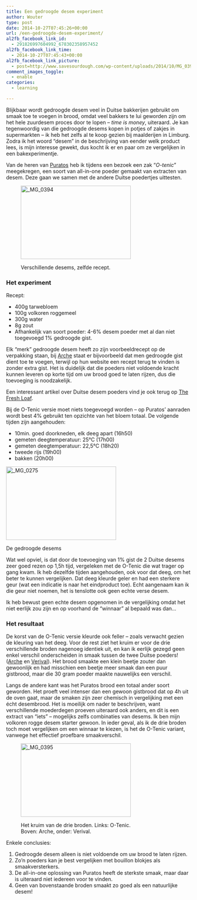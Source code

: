 ```yaml
---
title: Een gedroogde desem experiment
author: Wouter
type: post
date: 2014-10-27T07:45:26+00:00
url: /een-gedroogde-desem-experiment/
al2fb_facebook_link_id:
  - 291826997604992_678302358957452
al2fb_facebook_link_time:
  - 2014-10-27T07:45:43+00:00
al2fb_facebook_link_picture:
  - post=http://www.savesourdough.com/wp-content/uploads/2014/10/MG_0394-300x200.jpg
comment_images_toggle:
  - enable
categories:
  - learning

---
```

Blijkbaar wordt gedroogde desem veel in Duitse bakkerijen gebruikt om smaak toe te voegen in brood, omdat veel bakkers te lui geworden zijn om het hele zuurdesem proces door te lopen &#8211; _time is money_, uiteraard. Je kan tegenwoordig van die gedroogde desems kopen in potjes of zakjes in supermarkten &#8211; ik heb het zelfs al te koop gezien bij maalderijen in Limburg. Zodra ik het woord &#8220;desem&#8221; in de beschrijving van eender welk product lees, is mijn interesse gewekt, dus kocht ik er en paar om ze vergelijken in een bakexperimentje.
  
Van de heren van [Puratos][1] heb ik tijdens een bezoek een zak &#8220;_O-tenic_&#8221; meegekregen, een soort van all-in-one poeder gemaakt van extracten van desem. Deze gaan we samen met de andere Duitse poedertjes uittesten.<figure id="attachment_749" style="width: 300px" class="wp-caption aligncenter">

[<img class="wp-image-749 size-medium" src="http://www.redzuurdesem.be/wp-content/uploads/2014/10/MG_0394-300x200.jpg" alt="_MG_0394" width="300" height="200" srcset="http://www.redzuurdesem.be/wp-content/uploads/2014/10/MG_0394-300x200.jpg 300w, http://www.redzuurdesem.be/wp-content/uploads/2014/10/MG_0394.jpg 1024w" sizes="(max-width: 300px) 100vw, 300px" />][2]<figcaption class="wp-caption-text">Verschillende desems, zelfde recept.</figcaption></figure> 

### Het experiment

Recept:

  * 400g tarwebloem
  * 100g volkoren roggemeel
  * 300g water
  * 8g zout
  * Afhankelijk van soort poeder: 4-6% desem poeder met al dan niet toegevoegd 1% gedroogde gist.

Elk &#8220;merk&#8221; gedroogde desem heeft zo zijn voorbeeldrecept op de verpakking staan, bij [Arche][1] staat er bijvoorbeeld dat men gedroogde gist dient toe te voegen, terwijl op hun website een recept terug te vinden is zonder extra gist. Het is duidelijk dat die poeders niet voldoende kracht kunnen leveren op korte tijd om uw brood goed te laten rijzen, dus die toevoeging is noodzakelijk.
  
Een interessant artikel over Duitse desem poeders vind je ook terug op [The Fresh Loaf][3].
  
Bij de O-Tenic versie moet niets toegevoegd worden &#8211; op Puratos&#8217; aanraden wordt best 4% gebruikt ten opzichte van het bloem totaal. De volgende tijden zijn aangehouden:

  * 10min. goed doorkneden, elk deeg apart (16h50)
  * gemeten deegtemperatuur: 25°C (17h00)
  * gemeten deegtemperatuur: 22,5°C (18h20)
  * tweede rijs (19h00)
  * bakken (20h00)<figure id="attachment_748" style="width: 300px" class="wp-caption aligncenter">

[<img class="wp-image-748 size-medium" src="http://www.redzuurdesem.be/wp-content/uploads/2014/10/MG_0275-300x200.jpg" alt="_MG_0275" width="300" height="200" srcset="http://www.redzuurdesem.be/wp-content/uploads/2014/10/MG_0275-300x200.jpg 300w, http://www.redzuurdesem.be/wp-content/uploads/2014/10/MG_0275.jpg 1024w" sizes="(max-width: 300px) 100vw, 300px" />][4]<figcaption class="wp-caption-text">De gedroogde desems</figcaption></figure> 

Wat wel opviel, is dat door de toevoeging van 1% gist de 2 Duitse desems zeer goed rezen op 1,5h tijd, vergeleken met de O-Tenic die wat trager op gang kwam. Ik heb dezelfde tijden aangehouden, ook voor dat deeg, om het beter te kunnen vergelijken. Dat deeg kleurde geler en had een sterkere geur (wat een indicatie is naar het eindproduct toe). Echt aangenaam kan ik die geur niet noemen, het is tenslotte ook geen echte verse desem.
  
Ik heb bewust geen echte desem opgenomen in de vergelijking omdat het niet eerlijk zou zijn en op voorhand de &#8220;winnaar&#8221; al bepaald was dan&#8230;

### Het resultaat

De korst van de O-Tenic versie kleurde ook feller &#8211; zoals verwacht gezien de kleuring van het deeg. Voor de rest ziet het kruim er voor de drie verschillende broden nagenoeg identiek uit, en kan ik eerlijk gezegd geen enkel verschil onderscheiden in smaak tussen de twee Duitse poeders! ([Arche][5] en [Verival][6]). Het brood smaakte een klein beetje zouter dan gewoonlijk en had misschien een beetje meer smaak dan een puur gistbrood, maar die 30 gram poeder maakte nauwelijks een verschil.

Langs de andere kant was het Puratos brood een totaal ander soort geworden. Het proeft veel intenser dan een gewoon gistbrood dat op 4h uit de oven gaat, maar de smaken zijn zeer chemisch in vergelijking met een écht desembrood. Het is moeilijk om nader te beschrijven, want verschillende moederdegen proeven uiteraard ook anders, en dit is een extract van &#8220;iets&#8221; &#8211; mogelijks zelfs combinaties van desems. Ik ben mijn volkoren rogge desem starter gewoon. In ieder geval, als ik de drie broden toch moet vergelijken om een winnaar te kiezen, is het de O-Tenic variant, vanwege het effectief proefbare smaakverschil.<figure id="attachment_750" style="width: 300px" class="wp-caption aligncenter">

[<img class="wp-image-750 size-medium" src="http://www.redzuurdesem.be/wp-content/uploads/2014/10/MG_0395-300x200.jpg" alt="_MG_0395" width="300" height="200" srcset="http://www.redzuurdesem.be/wp-content/uploads/2014/10/MG_0395-300x200.jpg 300w, http://www.redzuurdesem.be/wp-content/uploads/2014/10/MG_0395.jpg 1024w" sizes="(max-width: 300px) 100vw, 300px" />][7]<figcaption class="wp-caption-text">Het kruim van de drie broden. Links: O-Tenic. Boven: Arche, onder: Verival.</figcaption></figure> 

Enkele conclusies:

  1. Gedroogde desem alleen is niet voldoende om uw brood te laten rijzen.
  2. Zo&#8217;n poeders kan je best vergelijken met bouillon blokjes als smaakversterkers.
  3. De all-in-one oplossing van Puratos heeft de sterkste smaak, maar daar is uiteraard niet iedereen voor te vinden.
  4. Geen van bovenstaande broden smaakt zo goed als een natuurlijke desem!

 [1]: http://www.puratos.be/nl/
 [2]: http://www.redzuurdesem.be/wp-content/uploads/2014/10/MG_0394.jpg
 [3]: http://www.thefreshloaf.com/node/16454/german-sourdough-powder
 [4]: http://www.redzuurdesem.be/wp-content/uploads/2014/10/MG_0275.jpg
 [5]: http://www.arche-naturkueche.de/rezepte/europaeisch/sauerteigbrot.php
 [6]: http://www.supermarktcheck.de/verival-bio/produkte/sauerteig-extrakt
 [7]: http://www.redzuurdesem.be/wp-content/uploads/2014/10/MG_0395.jpg